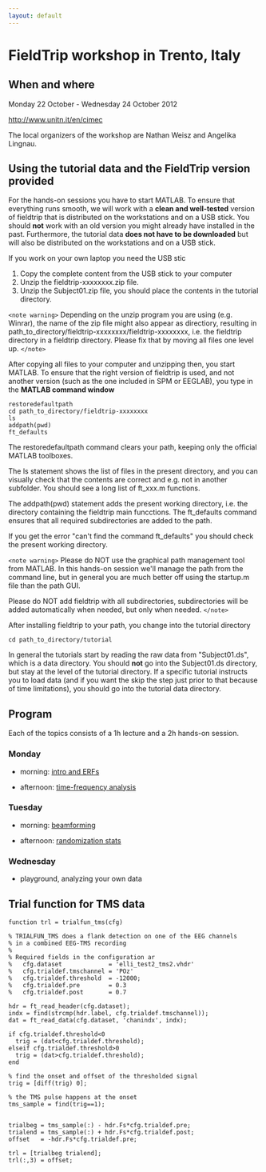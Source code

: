 ```yaml
---
layout: default
---
```


# FieldTrip workshop in Trento, Italy

## When and where

Monday 22 October - Wednesday 24 October 2012

http://www.unitn.it/en/cimec

The local organizers of the workshop are Nathan Weisz and Angelika Lingnau.

## Using the tutorial data and the FieldTrip version provided

For the hands-on sessions you have to start MATLAB. To ensure that
everything runs smooth, we will work with a **clean and well-tested**
version of fieldtrip that is distributed on the workstations and on a USB stick. You should **not** work with an old version you might already have installed in the past. Furthermore, the tutorial data **does not have to be downloaded** but will also be distributed on the workstations and on a USB stick.

If you work on your own laptop you need the USB stic
 1.  Copy the complete content from the USB stick to your computer
 2.  Unzip the fieldtrip-xxxxxxxx.zip file. 
 3.  Unzip the Subject01.zip file, you should place the contents in the tutorial directory.

`<note warning>`
Depending on the unzip program you are using (e.g. Winrar), the name
of the zip file might also appear as directiory, resulting in
path_to_directory/fieldtrip-xxxxxxxx/fieldtrip-xxxxxxxx, i.e. the
fieldtrip directory in a fieldtrip directory. Please fix that by
moving all files one level up.
`</note>`

After copying all files to your computer and unzipping then, you start MATLAB. To ensure that the right version of fieldtrip is used, and not another version (such as the one included in SPM or EEGLAB), you type in the **MATLAB command window**

    restoredefaultpath
    cd path_to_directory/fieldtrip-xxxxxxxx
    ls
    addpath(pwd)
    ft_defaults

The restoredefaultpath command clears your path, keeping only the official MATLAB toolboxes. 
    
The ls statement shows the list of files in the present directory, and you can visually check that the contents are correct and e.g. not in another subfolder. You should see a long list of ft_xxx.m functions.
    
The addpath(pwd) statement adds the
present working directory, i.e. the directory containing the fieldtrip
main funcctions. The ft_defaults command ensures that all required
subdirectories are added to the path.

If you get the error "can't find the command ft_defaults" you should check the present working directory. 

`<note warning>`
Please do NOT use the graphical path management tool from MATLAB. In this hands-on session we'll manage the path from the command line, but in general you are much better off using the startup.m file than the path GUI.

Please do NOT add fieldtrip with all subdirectories, subdirectories will be added automatically when needed, but only when needed.
`</note>`

After installing fieldtrip to your path, you change into the tutorial directory

    cd path_to_directory/tutorial

In general the tutorials start by reading the raw data from
"Subject01.ds", which is a data directory. You should **not** go into
the Subject01.ds directory, but stay at the level of the tutorial
directory. If a specific tutorial instructs you to load data (and
if you want the skip the step just prior to that because of time
limitations), you should go into the tutorial data directory.

## Program

Each of the topics consists of a 1h lecture and a 2h hands-on session.

### Monday

*  morning: [intro and ERFs](/tutorial/eventrelatedaveraging) 

*  afternoon: [time-frequency analysis](/tutorial/timefrequencyanalysis)

### Tuesday

*  morning: [beamforming](/tutorial/beamformer) 

*  afternoon: [randomization stats](/tutorial/cluster_permutation_timelock)

### Wednesday

*  playground, analyzing your own data

##  Trial function for TMS data 

	
	function trl = trialfun_tms(cfg)
	
	% TRIALFUN_TMS does a flank detection on one of the EEG channels 
	% in a combined EEG-TMS recording
	%
	% Required fields in the configuration ar
	%   cfg.dataset             = 'elli_test2_tms2.vhdr'
	%   cfg.trialdef.tmschannel = 'POz'
	%   cfg.trialdef.threshold  = -12000;
	%   cfg.trialdef.pre        = 0.3
	%   cfg.trialdef.post       = 0.7
	
	hdr = ft_read_header(cfg.dataset);
	indx = find(strcmp(hdr.label, cfg.trialdef.tmschannel));
	dat = ft_read_data(cfg.dataset, 'chanindx', indx);
	
	if cfg.trialdef.threshold<0
	  trig = (dat<cfg.trialdef.threshold);
	elseif cfg.trialdef.threshold>0
	  trig = (dat>cfg.trialdef.threshold);
	end
	
	% find the onset and offset of the thresholded signal
	trig = [diff(trig) 0];
	
	% the TMS pulse happens at the onset
	tms_sample = find(trig==1);
	
	
	trialbeg = tms_sample(:) - hdr.Fs*cfg.trialdef.pre;
	trialend = tms_sample(:) + hdr.Fs*cfg.trialdef.post;
	offset   = -hdr.Fs*cfg.trialdef.pre;
	
	trl = [trialbeg trialend];
	trl(:,3) = offset;

    
